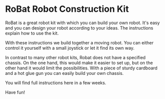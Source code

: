 # RoBat Robot Construction Kit #

RoBat is a great robot kit with which you can build your own robot. It's easy and you can design your robot according to your ideas. The instructions explain how to use the kit.

With these instructions we build together a moving robot. You can either control it yourself with a small joystick or let it find its own way.

In contrast to many other robot kits, Robat does not have a specified chassis. On the one hand, this would make it easier to set up, but on the other hand it would limit the possibilities. With a piece of sturdy cardboard and a hot glue gun you can easily build your own chassis.

You will find full instructions here in a few weeks.

Have fun!
